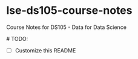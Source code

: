 # lse-ds105-course-notes
Course Notes for DS105 - Data for Data Science


\# TODO:
- [ ] Customize this README
